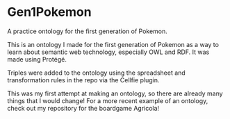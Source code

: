 # Gen1Pokemon
A practice ontology for the first generation of Pokemon.

This is an ontology I made for the first generation of Pokemon as a way to learn about semantic web technology, especially OWL and RDF. It was made using Protégé.

Triples were added to the ontology using the spreadsheet and transformation rules in the repo via the Cellfie plugin.

This was my first attempt at making an ontology, so there are already many things that I would change! For a more recent example of an ontology, check out my repository for the boardgame Agricola!
